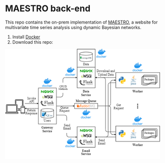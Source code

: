 # MAESTRO back-end
This repo contains the on-prem implementation of [MAESTRO](https://vascocandeias.github.io/maestro), a website for multivariate time series analysis using dynamic Bayesian networks. 

1. Install [Docker](https://docs.docker.com/get-docker)
1. Download this repo:




<p align="center">
  <img src="Local.png"/>
</p>
